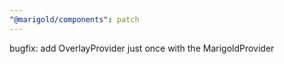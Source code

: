 ```yaml
---
"@marigold/components": patch
---
```


bugfix: add OverlayProvider just once with the MarigoldProvider
